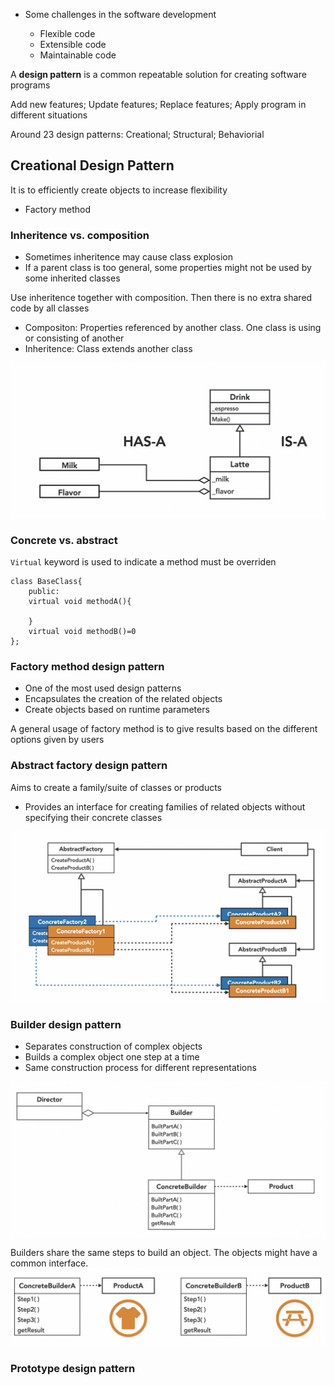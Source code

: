 - Some challenges in the software development

    - Flexible code
    - Extensible code
    - Maintainable code

A **design pattern** is a common repeatable solution for creating software programs

Add new features; Update features; Replace features; Apply program in different situations

Around 23 design patterns: Creational; Structural; Behaviorial

## Creational Design Pattern
It is to efficiently create objects to increase flexibility
- Factory method

### Inheritence vs. composition
- Sometimes inheritence may cause class explosion
- If a parent class is too general, some properties might not be used by some inherited classes

Use inheritence together with composition. Then there is no extra shared code by all classes 

- Compositon: Properties referenced by another class. One class is using or consisting of another
- Inheritence: Class extends another class

![](images/Screenshot%202022-05-19%20234240.png)

### Concrete vs. abstract
`Virtual` keyword is used to indicate a method must be overriden
```
class BaseClass{
    public:
    virtual void methodA(){

    }
    virtual void methodB()=0
};
```

### Factory method design pattern
- One of the most used design patterns
- Encapsulates the creation of the related objects
- Create objects based on runtime parameters

A general usage of factory method is to give results based on the different options given by users

### Abstract factory design pattern
Aims to create a family/suite of classes or products

- Provides an interface for creating families of related objects without specifying their concrete classes

![](images/Screenshot%202022-05-21%20222711.png)

### Builder design pattern
- Separates construction of complex objects
- Builds a complex object one step at a time
- Same construction process for different representations

![](images/Screenshot%202022-05-23%20220117.png)

Builders share the same steps to build an object. The objects might have a common interface. 
![](images/Screenshot%202022-05-23%20234155.png)


### Prototype design pattern